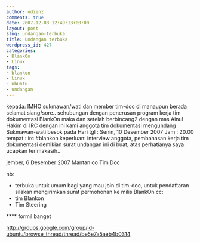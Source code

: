 ```yaml
---
author: udienz
comments: true
date: 2007-12-08 12:49:13+00:00
layout: post
slug: undangan-terbuka
title: Undangan terbuka
wordpress_id: 427
categories:
- BlankOn
- Linux
tags:
- blankon
- Linux
- ubuntu
- undangan
---
```


kepada: IMHO sukmawan/wati dan member tim-doc
di manaupun berada
selamat siang/sore..
sehubungan dengan penerusan program kerja tim dokumentasi BlankOn maka dan
setelah berbincang2 dengan mas Ainul Hakim di IRC dengan ini kami anggota
tim dokumentasi mengundang Sukmawan-wati besok pada
Hari tgl : Senin, 10 Desember 2007
Jam     : 20.00
tempat : irc #blankon
keperluan: interview anggota, pembahasan kerja tim dokumentasi
demikian surat undangan ini di buat, atas perhatianya saya ucapkan
terimakasih..


jember, 6 Desember 2007
Mantan co Tim Doc


nb:
- terbuka untuk umum bagi yang mau join di tim-doc, untuk pendaftaran
silakan mengirimkan surat permohonan ke milis BlankOn
cc:
- tim Blankon
- Tim Steering


**** formil banget

http://groups.google.com/group/id-ubuntu/browse_thread/thread/be5e7a5aeb4b0314
